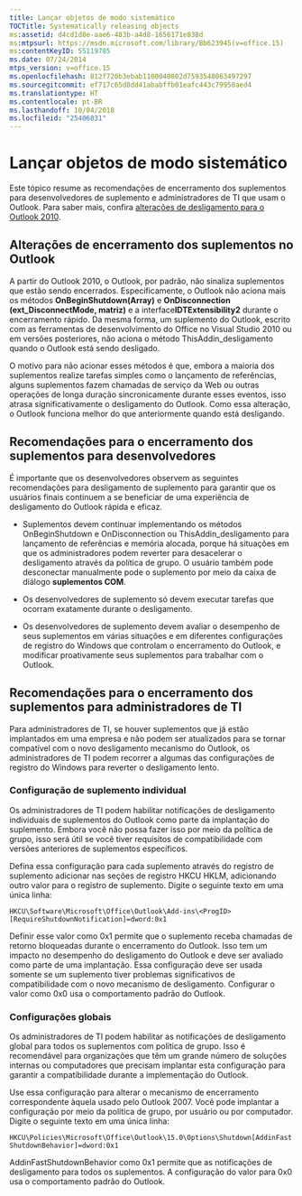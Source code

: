 ```yaml
---
title: Lançar objetos de modo sistemático
TOCTitle: Systematically releasing objects
ms:assetid: d4cd1d8e-aae6-483b-a4d8-1656171e838d
ms:mtpsurl: https://msdn.microsoft.com/library/Bb623945(v=office.15)
ms:contentKeyID: 55119785
ms.date: 07/24/2014
mtps_version: v=office.15
ms.openlocfilehash: 812f720b3ebab1100040802d7593548063497297
ms.sourcegitcommit: ef717c65d8dd41ababffb01eafc443c79950aed4
ms.translationtype: HT
ms.contentlocale: pt-BR
ms.lasthandoff: 10/04/2018
ms.locfileid: "25406831"
---
```

# <a name="systematically-releasing-objects"></a>Lançar objetos de modo sistemático

Este tópico resume as recomendações de encerramento dos suplementos para desenvolvedores de suplemento e administradores de TI que usam o Outlook. Para saber mais, confira [alterações de desligamento para o Outlook 2010](https://msdn.microsoft.com/library/ee720183\(v=office.15\)).

## <a name="add-in-shutdown-changes-in-outlook"></a>Alterações de encerramento dos suplementos no Outlook

A partir do Outlook 2010, o Outlook, por padrão, não sinaliza suplementos que estão sendo encerrados. Especificamente, o Outlook não aciona mais os métodos **OnBeginShutdown(Array)** e **OnDisconnection (ext\_DisconnectMode, matriz)** e a interface**IDTExtensibility2** durante o encerramento rápido. Da mesma forma, um suplemento do Outlook, escrito com as ferramentas de desenvolvimento do Office no Visual Studio 2010 ou em versões posteriores, não aciona o método ThisAddin\_desligamento quando o Outlook está sendo desligado. 

O motivo para não acionar esses métodos é que, embora a maioria dos suplementos realize tarefas simples como o lançamento de referências, alguns suplementos fazem chamadas de serviço da Web ou outras operações de longa duração sincronicamente durante esses eventos, isso atrasa significativamente o desligamento do Outlook. Como essa alteração, o Outlook funciona melhor do que anteriormente quando está desligando.

## <a name="recommendations-for-add-in-shutdown-for-developers"></a>Recomendações para o encerramento dos suplementos para desenvolvedores

É importante que os desenvolvedores observem as seguintes recomendações para desligamento de suplemento para garantir que os usuários finais continuem a se beneficiar de uma experiência de desligamento do Outlook rápida e eficaz.

- Suplementos devem continuar implementando os métodos OnBeginShutdown e OnDisconnection ou ThisAddin\_desligamento para lançamento de referências e memória alocada, porque há situações em que os administradores podem reverter para desacelerar o desligamento através da política de grupo. O usuário também pode desconectar manualmente pode o suplemento por meio da caixa de diálogo **suplementos COM**.

- Os desenvolvedores de suplemento só devem executar tarefas que ocorram exatamente durante o desligamento.

- Os desenvolvedores de suplemento devem avaliar o desempenho de seus suplementos em várias situações e em diferentes configurações de registro do Windows que controlam o encerramento do Outlook, e modificar proativamente seus suplementos para trabalhar com o Outlook.

## <a name="recommendations-for-add-in-shutdown-for-it-administrators"></a>Recomendações para o encerramento dos suplementos para administradores de TI

Para administradores de TI, se houver suplementos que já estão implantados em uma empresa e não podem ser atualizados para se tornar compatível com o novo desligamento mecanismo do Outlook, os administradores de TI podem recorrer a algumas das configurações de registro do Windows para reverter o desligamento lento.

### <a name="individual-add-in-setting"></a>Configuração de suplemento individual

Os administradores de TI podem habilitar notificações de desligamento individuais de suplementos do Outlook como parte da implantação do suplemento. Embora você não possa fazer isso por meio da política de grupo, isso será útil se você tiver requisitos de compatibilidade com versões anteriores de suplementos específicos.

Defina essa configuração para cada suplemento através do registro de suplemento adicionar nas seções de registro HKCU HKLM, adicionando outro valor para o registro de suplemento. Digite o seguinte texto em uma única linha:

`HKCU\Software\Microsoft\Office\Outlook\Add-ins\<ProgID>[RequireShutdownNotification]=dword:0x1`

Definir esse valor como 0x1 permite que o suplemento receba chamadas de retorno bloqueadas durante o encerramento do Outlook. Isso tem um impacto no desempenho do desligamento do Outlook e deve ser avaliado como parte de uma implantação. Essa configuração deve ser usada somente se um suplemento tiver problemas significativos de compatibilidade com o novo mecanismo de desligamento. Configurar o valor como 0x0 usa o comportamento padrão do Outlook.

### <a name="global-setting"></a>Configurações globais

Os administradores de TI podem habilitar as notificações de desligamento global para todos os suplementos com política de grupo. Isso é recomendável para organizações que têm um grande número de soluções internas ou computadores que precisam implantar esta configuração para garantir a compatibilidade durante a implementação do Outlook.

Use essa configuração para alterar o mecanismo de encerramento correspondente àquela usado pelo Outlook 2007. Você pode implantar a configuração por meio da política de grupo, por usuário ou por computador. Digite o seguinte texto em uma única linha:

`HKCU\Policies\Microsoft\Office\Outlook\15.0\Options\Shutdown[AddinFastShutdownBehavior]=dword:0x1`

AddinFastShutdownBehavior como 0x1 permite que as notificações de desligamento para todos os suplementos. A configuração do valor para 0x0 usa o comportamento padrão do Outlook.

